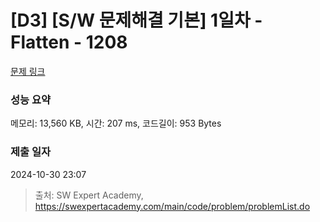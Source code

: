 # [D3] [S/W 문제해결 기본] 1일차 - Flatten - 1208 

[문제 링크](https://swexpertacademy.com/main/code/problem/problemDetail.do?contestProbId=AV139KOaABgCFAYh) 

### 성능 요약

메모리: 13,560 KB, 시간: 207 ms, 코드길이: 953 Bytes

### 제출 일자

2024-10-30 23:07



> 출처: SW Expert Academy, https://swexpertacademy.com/main/code/problem/problemList.do